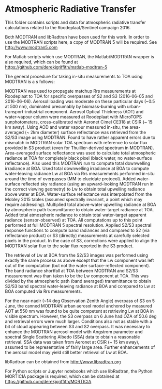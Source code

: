 # Atmospheric Radiative Transfer
This folder contains scripts and data for atmospheric radiative transfer calculations related to the Roodeplaat/Sentinel campaign 2016.

Both MODTRAN and libRadtran have been used for this work. In order to use the MODTRAN scripts here, a copy of MODTRAN 5 will be required. See http://www.modtran5.com

For Matlab scripts which use MODTRAN, the Matlab/MODTRAN wrapper is also required, which can be found at https://github.com/derekjgriffith/matlab-modtran-5

The general procedure for taking in-situ measurements to TOA using MODTRAN is a s follows:

MODTRAN was used to propagate matchup Rrs measurements at Roodeplaat to TOA for specific overpasses of S2 and S3 (2016-06-05 and 2016-06-06).
Aerosol loading was moderate on these particular days (~0.5 at 500 nm), dominated presumably by biomass-burning with urban-transport-industrial component.
Aerosol Optical Thickness (AOT) and water-vapour column were measured at Roodeplaat with MicroTOPS sunphotometers, cross-calibrated with Aeronet Cimel CE318 at CSIR (~ 15 km away). 
Using AOD and water vapour measured in-situ, the area-averaged (~ 2km diameter) surface reflectance was retrieved from the S2/S3 image using MODTRAN. Found to have rather apparent errors due to mismatch in MODTRAN solar TOA spectrum with reference to solar flux provided in S3 product (even for Thuillier-derived spectrum in MODTRAN).
Area-averaged surface reflectance was used to calculate total atmospheric radiance at TOA for completely black pixel (black water, no water-surface reflectance). Also used this MODTRAN run to compute total downwelling irradiance at BOA.
Used total downwelling irradiance at BOA to compute water-leaving radiance Lw at BOA via Rrs measurements performed in-situ around the time of overpasses (MM to elucidate protocol).
Added water-surface reflected sky radiance (using an upward-looking MODTRAN run in the correct viewing geometry) to Lw to obtain total upwelling radiance above water at BOA. Water-surface reflectance was interpolated from the Mobley 2015 tables (assumed spectrally invariant, a point which may require addressing).
Multiplied total above-water upwelling radiance at BOA by atmospheric path transmittance to obtain water-target radiance at TOA. Added total atmospheric radiance to obtain total water-target apparent radiance (sensor-observed) at TOA.
All computations up to this point performed at full MODTRAN 5 spectral resolution.
Applied S2/S3 spectral response functions to compute band radiances and compared to S2 (via reflectance product) or S3 (directly) measurements at carefully selected pixels in the product.
In the case of S3, corrections were applied to align the MODTRAN solar flux to the solar flux reported in the S3 product.

The retrieval of Lw at BOA from the S2/S3 images was performed using exactly the same process as above except that the Lw component was left out of the computation (but not the water surface-reflected component). The band radiance shortfall at TOA between MODTRAN and S2/S3 measurement was than taken to be the Lw component at TOA. This was divided by the atmospheric path (band averaged) transmittance to obtain S2/S3 band spectral water-leaving radiance at BOA and compared to Lw at BOA computed via Rrs measurements.

For the near-nadir (~14 deg Observation Zenith Angle) overpass of S3 on 5 June, the canned MODTRAN urban aerosol model anchored by measured AOT at 550 nm was found to be quite competent at retrieving Lw at BOA in visible spectrum. However, the S3 overpass on 6 June had OZA of 50.6 deg and retrieval errors were much larger. Conditions also not as stable with a bit of cloud appearing between S3 and S2 overpass. It was necessary to enhance the MODTRAN aerosol model with Angstrom parameter and spectral Single Scattering Albedo (SSA) data to obtain a reasonable retrieval. SSA data was taken from Aeronet at CSIR (~ 15 km away), assumed to be representative of fairly large area. Further enhancements of the aerosol model may yield still better retrieval of Lw at BOA.

libRadtran can be obtained from http://www.libradtran.org

For Python scripts or Jupyter notebooks which use libRadtran, the Python MORTICIA package is required, which can be obtained at https://github.com/derekjgriffith/MORTICIA
